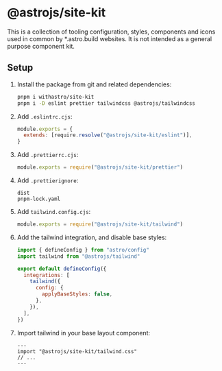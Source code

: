 # @astrojs/site-kit

This is a collection of tooling configuration, styles, components and icons used in common by \*.astro.build websites. It is not intended as a general purpose component kit.

## Setup

1. Install the package from git and related dependencies:

   ```bash
   pnpm i withastro/site-kit
   pnpm i -D eslint prettier tailwindcss @astrojs/tailwindcss
   ```

1. Add `.eslintrc.cjs`:

   ```js
   module.exports = {
     extends: [require.resolve("@astrojs/site-kit/eslint")],
   }
   ```

1. Add `.prettierrc.cjs`:

   ```js
   module.exports = require("@astrojs/site-kit/prettier")
   ```

1. Add `.prettierignore`:

   ```ignore
   dist
   pnpm-lock.yaml
   ```

1. Add `tailwind.config.cjs`:

   ```js
   module.exports = require("@astrojs/site-kit/tailwind")
   ```

1. Add the tailwind integration, and disable base styles:

   ```js
   import { defineConfig } from "astro/config"
   import tailwind from "@astrojs/tailwind"

   export default defineConfig({
     integrations: [
       tailwind({
         config: {
           applyBaseStyles: false,
         },
       }),
     ],
   })
   ```

1. Import tailwind in your base layout component:

   ```astro
   ---
   import "@astrojs/site-kit/tailwind.css"
   // ...
   ---
   ```
